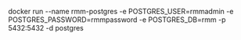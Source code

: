 docker run --name rmm-postgres -e POSTGRES_USER=rmmadmin -e POSTGRES_PASSWORD=rmmpassword -e POSTGRES_DB=rmm -p 5432:5432 -d postgres